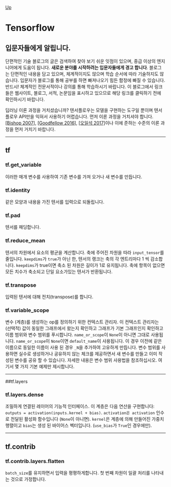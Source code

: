 [Up](../index.md)

# Tensorflow

## 입문자들에게 알립니다.

단편적인 기술 블로그의 글은 검색하여 찾아 보기 쉬운 잇점이 있으며, 중급 이상의 엔지니어에게 도움이 됩니다. **새로운 분야를 시작하려는 입문자들에게 경고 합니다**. 블로그는 단편적인 내용을 담고 있으며, 체계적이지도 않으며 학습 순서에 따라 기술하지도 않습니다. 입문자가 블로그를 통해 공부를 하면 빠져나오기 힘든 함정에 빠질 수 있습니다. 반드시! 체계적인 전문서적이나 강의를 통해 학습하시기 바랍니다. 이 블로그에서 링크들은 웹사이트, 블로그, 서적, 논문임을 표시하고 있으므로 해당 링크를 클릭하기 전에 확인하시기 바랍니다.

딥러닝 이론 과정을 거치셨습니까? 텐서플로우는 모델을 구현하는 도구일 뿐이며 텐서플로우 API만을 익혀서 사용하기 어렵습니다. 먼저 이론 과정을 거치셔야 합니다. [[Bishop 2007]](https://www.springer.com/gp/book/9780387310732), [[Goodfellow 2016]](http://www.deeplearningbook.org/), [[오일석 2017]](http://www.hanbit.co.kr/store/books/look.php?p_code=B4606522972)이나 이에 준하는 수준의 이론 과정을 먼저 거치기 바랍니다.

****

## tf

### tf.get_variable

이러한 매개 변수를 사용하여 기존 변수를 가져 오거나 새 변수를 만듭니다.

### tf.identity

같은 모양과 내용을 가진 텐서를 입력으로 되돌립니다.

### tf.pad

텐서를 패딩합니다.

### tf.reduce_mean

텐서의 차원에서 요소의 평균을 계산합니다. 축에 주어진 차원을 따라 `input_tensor`를 줄입니다. `keepdims`가 `true`가 아닌 한, 텐서의 랭크는 축의 각 엔트리마다 1 씩 감소합니다. `keepdims`가 true이면 축소 된 차원은 길이가 1로 유지됩니다. 축에 항목이 없으면 모든 치수가 축소되고 단일 요소가있는 텐서가 반환됩니다.

### tf.transpose

입력된 텐서에 대해 전치(transpose)를 합니다.

### tf.variable_scope

변수 (계층)를 생성하는 op를 정의하기 위한 컨텍스트 관리자. 이 컨텍스트 관리자는 (선택적) 값이 동일한 그래프에서 왔는지 확인하고 그래프가 기본 그래프인지 확인하고 이름 범위와 변수 범위를 푸시합니다. ``name_or_scope``이 ``None``이 아니면 그대로 사용됩니다. ``name_or_scope``이 ``None``이면 ``default_name``이 사용됩니다. 이 경우 이전에 같은 이름으로 동일한 이름이 사용 된 경우 ``_N``을 추가하여 고유하게 만듭니다. 변수 범위를 사용하면 실수로 생성하거나 공유하지 않는 체크를 제공하면서 새 변수를 만들고 이미 작성된 변수를 공유 할 수 있습니다. 자세한 내용은 변수 범위 사용법을 참조하십시오. 여기서 몇 가지 기본 예제만 제시합니다.

---

##tf.layers

### tf.layers.dense

조밀하게 연결된 레이어의 기능적 인터페이스. 이 계층은 다음 연산을 구현합니다: `outputs = activation(inputs.kernel + bias)`. `activation은 activation` 인수로 전달된 활성화 함수입니다 (`None`이 아니면). `kernel`은 계층에 의해 만들어진 가중치 행렬이고 `bias`는 생성 된 바이어스 벡터입니다. (`use_bias`가 `True`인 경우에만).

---

## tf.contrib

### tf.contrib.layers.flatten

`batch_size`를 유지하면서 입력을 평평하게합니다. 첫 번째 차원이 일괄 처리를 나타내는 것으로 가정합니다.



